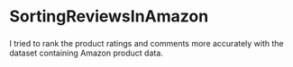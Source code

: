 # SortingReviewsInAmazon

### 
I tried to rank the product ratings and comments more accurately with the dataset containing Amazon product data.
